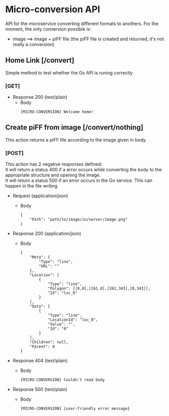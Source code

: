 # Micro-conversion API
API for the microservice converting different formats to anothers.
For the moment, the only conversion possible is:
* image ==> image + piFF file (the piFF file is created and returned, it's not really a conversion)

## Home Link [/convert]
Simple method to test whether the Go API is runing correctly

### [GET]
+ Response 200 (text/plain)  
	+ Body  
    	~~~
    	[MICRO-CONVERSION] Welcome home!
    	~~~

## Create piFF from image [/convert/nothing]
This action returns a piFF file according to the image given in body.

### [POST]
This action has 2 negative responses defined:  
It will return a status 400 if a error occurs while converting the body to the appropriate structure and opening the image.  
It will return a status 500 if an error occurs in the Go service. This can happen in the file writing.  

+ Request (application/json)
	+ Body
		~~~
		{
			"Path": "path/to/image/in/server/image.png"
		}
		~~~

+ Response 200 (application/json)  
	+ Body  
		~~~
		{
            "Meta": {
                "Type": "line",
                "URL": ""
            },
            "Location": [
                {
                    "Type": "line",
                    "Polygon": [[0,0],[261,0],[261,343],[0,343]],
                    "Id": "loc_0"
                }
            ],
            "Data": [
                {
                    "Type": "line",
                    "LocationId": "loc_0",
                    "Value": "",
                    "Id": "0"
                }
            ],
            "Children": null,
            "Parent": 0
        }
        ~~~

+ Response 404 (text/plain)  
	+ Body  
		~~~
        [MICRO-CONVERSION] Couldn't read body
        ~~~

+ Response 500 (text/plain)  
	+ Body  
		~~~
        [MICRO-CONVERSION] {user-friendly error message}
        ~~~











